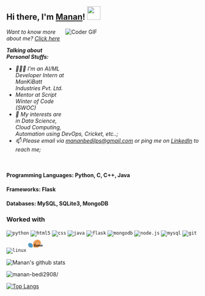 ## Hi there, I'm [Manan](https://manan-bedi2908.github.io/final-portfolio/)! <img src="https://raw.githubusercontent.com/TheDudeThatCode/TheDudeThatCode/master/Assets/Hi.gif" width=35 height=35>


<img align="right" alt="Coder GIF" height=250 width=350 src="https://i.pinimg.com/originals/e4/26/70/e426702edf874b181aced1e2fa5c6cde.gif" />

<em> Want to know more about me? [Click here](https://manan-bedi2908.github.io/final-portfolio/) </em>
<em>
  
**Talking about Personal Stuffs:**

- 👨🏽‍💻 I’m an AI/ML Developer Intern at ManKiBatt Industries Pvt. Ltd.
- Mentor at Script Winter of Code (SWOC)
- 🤔 My interests are in Data Science, Cloud Computing, Automation using DevOps, Cricket, etc..;
- 📫 Please email via mananbedilps@gmail.com or ping me on [LinkedIn](https://www.linkedin.com/in/manan-bedi-20a80a190/) to reach me;
<br/> 
</em>


#### Programming Languages: Python, C, C++, Java
#### Frameworks: Flask
#### Databases: MySQL, SQLite3, MongoDB

### Worked with 

<code><img height="40" src="https://devicons.github.io/devicon/devicon.git/icons/python/python-original.svg" title="python"></code>
<code><img height="40" src="https://devicons.github.io/devicon/devicon.git/icons/html5/html5-original-wordmark.svg" title="html5"></code>
<code><img height="40" src="https://devicons.github.io/devicon/devicon.git/icons/css3/css3-original-wordmark.svg" title="css"></code>
<code><img height="40" src="https://devicons.github.io/devicon/devicon.git/icons/java/java-original-wordmark.svg" title="java"></code>
<code><img height="40" src="https://www.vectorlogo.zone/logos/pocoo_flask/pocoo_flask-icon.svg" title="flask"></code>
<code><img height="40" src="https://devicons.github.io/devicon/devicon.git/icons/mongodb/mongodb-original-wordmark.svg" title="mongodb"></code>
<code><img height="40" src="https://devicons.github.io/devicon/devicon.git/icons/nodejs/nodejs-original-wordmark.svg" title="node.js"></code>
<code><img height="40" src="https://devicons.github.io/devicon/devicon.git/icons/mysql/mysql-original-wordmark.svg" title="mysql"></code>
<code><img height="40" src="https://www.vectorlogo.zone/logos/git-scm/git-scm-icon.svg" title="git"></code>
<code><img height="40" src="https://devicons.github.io/devicon/devicon.git/icons/linux/linux-original.svg" title="linux"></code>
<code><img height="40" src="https://raw.githubusercontent.com/github/explore/80688e429a7d4ef2fca1e82350fe8e3517d3494d/topics/scikit-learn/scikit-learn.png" title="sklearn"></code>


![Manan's github stats](https://github-readme-stats.vercel.app/api?username=manan-bedi2908&show_icons=true&theme=tokyonight)
<p align="left"> <img src=https://komarev.com/ghpvc/?username=manan-bedi2908 alt=manan-bedi2908/></p>


[![Top Langs](https://github-readme-stats.vercel.app/api/top-langs/?username=manan-bedi2908)](https://github.com/manan-bedi2908/github-readme-stats)
